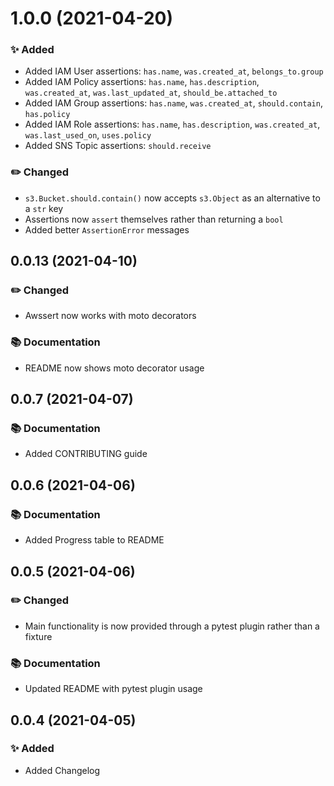 1.0.0 (2021-04-20)
==================

### :sparkles: Added

- Added IAM User assertions: `has.name`, `was.created_at`, `belongs_to.group`
- Added IAM Policy assertions: `has.name`, `has.description`, `was.created_at`, `was.last_updated_at`, `should_be.attached_to`
- Added IAM Group assertions: `has.name`, `was.created_at`, `should.contain`, `has.policy`
- Added IAM Role assertions: `has.name`, `has.description`, `was.created_at`, `was.last_used_on`, `uses.policy`
- Added SNS Topic assertions: `should.receive`

### :pencil2: Changed

- `s3.Bucket.should.contain()` now accepts `s3.Object` as an alternative to a `str` key
- Assertions now `assert` themselves rather than returning a `bool`
- Added better `AssertionError` messages


0.0.13 (2021-04-10)
-------------------

### :pencil2: Changed

- Awssert now works with moto decorators

### :books: Documentation

- README now shows moto decorator usage


0.0.7 (2021-04-07)
------------------

### :books: Documentation

- Added CONTRIBUTING guide


0.0.6 (2021-04-06)
------------------

### :books: Documentation

- Added Progress table to README


0.0.5 (2021-04-06)
------------------

### :pencil2: Changed

- Main functionality is now provided through a pytest plugin rather than a fixture

### :books: Documentation

- Updated README with pytest plugin usage


0.0.4 (2021-04-05)
------------------

### :sparkles: Added

- Added Changelog
